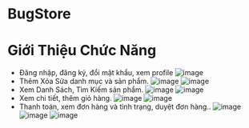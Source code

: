 # BugStore
# Giới Thiệu Chức Năng
- Đăng nhập, đăng ký, đổi mật khẩu, xem profile
![image](https://user-images.githubusercontent.com/51897718/114180119-01295080-996a-11eb-89f4-057062a92552.png)
- Thêm Xóa Sửa danh mục và sản phẩm.
![image](https://user-images.githubusercontent.com/51897718/114179635-7183a200-9969-11eb-97a7-8bfcc399fbd2.png)
![image](https://user-images.githubusercontent.com/51897718/114179706-84967200-9969-11eb-9427-06c3ab54bf2d.png)
- Xem Danh Sách, Tìm Kiếm sản phẩm.
![image](https://user-images.githubusercontent.com/51897718/114179779-a0017d00-9969-11eb-87de-e5c1bfa4cd4d.png)
![image](https://user-images.githubusercontent.com/51897718/114179867-bf000f00-9969-11eb-893e-91bd493a7f4c.png)
- Xem chi tiết, thêm giỏ hàng.
![image](https://user-images.githubusercontent.com/51897718/114180227-1e5e1f00-996a-11eb-99e0-d879e361cbae.png)
![image](https://user-images.githubusercontent.com/51897718/114180275-2fa72b80-996a-11eb-9977-e11cbb0733e8.png)
- Thanh toán, xem đơn hàng và tình trạng, duyệt đơn hàng..
![image](https://user-images.githubusercontent.com/51897718/114180415-5cf3d980-996a-11eb-83bd-dc699cffdbe2.png)
![image](https://user-images.githubusercontent.com/51897718/114180466-6da44f80-996a-11eb-81cf-f434134455ea.png)
![image](https://user-images.githubusercontent.com/51897718/114180553-84e33d00-996a-11eb-9717-17cc4cc6b843.png)



